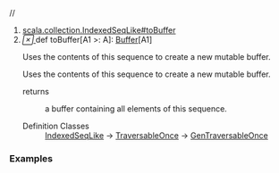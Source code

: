 //
<ol>
<li><a href="https://www.scala-lang.org/api/2.12.3/scala/collection/mutable/ArrayBuffer.html#toBuffer[A1>:A]:scala.collection.mutable.Buffer[A1]">scala.collection.IndexedSeqLike#toBuffer</a></li>
<li name="scala.collection.IndexedSeqLike#toBuffer" visbl="pub" class="indented0 " data-isabs="false" fullcomment="yes" group="Ungrouped"> <a id="toBuffer[A1>:A]:scala.collection.mutable.Buffer[A1]"></a><a id="toBuffer[A1>:A]:Buffer[A1]"></a> <span class="permalink"> <a href="../../../scala/collection/mutable/ArrayBuffer.html#toBuffer[A1>:A]:scala.collection.mutable.Buffer[A1]" title="Permalink"> <i class="material-icons"></i> </a> </span> <span class="modifier_kind"> <span class="modifier"></span> <span class="kind">def</span> </span> <span class="symbol"> <span class="name">toBuffer</span><span class="tparams">[<span name="A1">A1 &gt;: <span class="extype" name="scala.collection.mutable.ArrayBuffer.A">A</span></span>]</span><span class="result">: <a href="Buffer.html" class="extype" name="scala.collection.mutable.Buffer">Buffer</a>[<span class="extype" name="scala.collection.IndexedSeqLike.toBuffer.A1">A1</span>]</span> </span> <p class="shortcomment cmt">Uses the contents of this sequence to create a new mutable buffer.</p>
 <div class="fullcomment">
  <div class="comment cmt">
   <p>Uses the contents of this sequence to create a new mutable buffer. </p>
  </div>
  <dl class="paramcmts block">
   <dt>
    returns
   </dt>
   <dd class="cmt">
    <p>a buffer containing all elements of this sequence.</p>
   </dd>
  </dl>
  <dl class="attributes block"> 
   <dt>
    Definition Classes
   </dt>
   <dd>
    <a href="../IndexedSeqLike.html" class="extype" name="scala.collection.IndexedSeqLike">IndexedSeqLike</a> → 
    <a href="../TraversableOnce.html" class="extype" name="scala.collection.TraversableOnce">TraversableOnce</a> → 
    <a href="../GenTraversableOnce.html" class="extype" name="scala.collection.GenTraversableOnce">GenTraversableOnce</a>
   </dd>
  </dl>
 </div> </li>
        </ol>


### Examples















